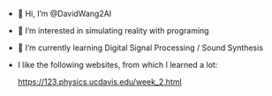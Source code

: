 - 👋 Hi, I’m @DavidWang2AI
- 👀 I’m interested in simulating reality with programing
- 🌱 I’m currently learning Digital Signal Processing / Sound Synthesis
- I like the following websites, from which I learned a lot:

  https://123.physics.ucdavis.edu/week_2.html


<!---
DavidWang2AI/DavidWang2AI is a ✨ special ✨ repository because its `README.md` (this file) appears on your GitHub profile.
You can click the Preview link to take a look at your changes.
--->
